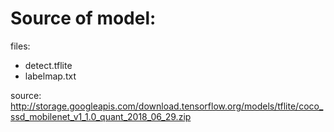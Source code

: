 # Source of model:
files:
- detect.tflite
- labelmap.txt

source:
http://storage.googleapis.com/download.tensorflow.org/models/tflite/coco_ssd_mobilenet_v1_1.0_quant_2018_06_29.zip
